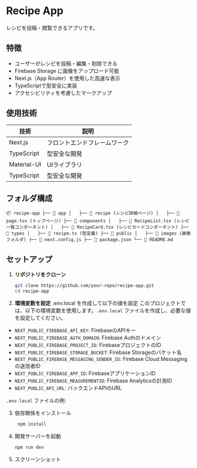 # Recipe App
レシピを投稿・閲覧できるアプリです。

## 特徴
- ユーザーがレシピを投稿・編集・削除できる
- Firebase Storage に画像をアップロード可能
- Next.js（App Router）を使用した高速な表示
- TypeScriptで型安全に実装
- アクセシビリティを考慮したマークアップ

## 使用技術
| 技術 | 説明 |
|---------|---------|
| Next.js | フロントエンドフレームワーク |
| TypeScript | 型安全な開発 |
| Material-UI | UIライブラリ |
| TypeScript | 型安全な開発 |

## フォルダ構成
`📦 recipe-app
├── 📂 app
│   ├── 📂 recipe (レシピ詳細ページ)
│   ├── 📜 page.tsx (トップページ)
├── 📂 components
│   ├── 📜 RecipeList.tsx (レシピ一覧コンポーネント)
│   ├── 📜 RecipeCard.tsx (レシピカードコンポーネント)
├── 📂 types
│   ├── 📜 recipe.ts (型定義)
├── 📂 public
│   ├── 📜 images (画像フォルダ)
├── 📜 next.config.js
├── 📜 package.json
└── 📜 README.md`

## セットアップ
1. **リポジトリをクローン**

   ```bash
   git clone https://github.com/your-repo/recipe-app.git
   cd recipe-app

2. **環境変数を設定**
.env.local を作成して以下の値を設定
このプロジェクトでは、以下の環境変数を使用します。`.env.local` ファイルを作成し、必要な値を設定してください。

- `NEXT_PUBLIC_FIREBASE_API_KEY`: FirebaseのAPIキー
- `NEXT_PUBLIC_FIREBASE_AUTH_DOMAIN`: Firebase Authのドメイン
- `NEXT_PUBLIC_FIREBASE_PROJECT_ID`: FirebaseプロジェクトのID
- `NEXT_PUBLIC_FIREBASE_STORAGE_BUCKET`: Firebase Storageのバケット名
- `NEXT_PUBLIC_FIREBASE_MESSAGING_SENDER_ID`: Firebase Cloud Messagingの送信者ID
- `NEXT_PUBLIC_FIREBASE_APP_ID`: FirebaseアプリケーションID
- `NEXT_PUBLIC_FIREBASE_MEASUREMENTID`: Firebase Analyticsの計測ID
- `NEXT_PUBLIC_API_URL`: バックエンドAPIのURL

`.env.local` ファイルの例:

3. 依存関係をインストール
   ```bash
    npm install

4. 開発サーバーを起動
   ```bash
   npm run dev

5. スクリーンショット

 
